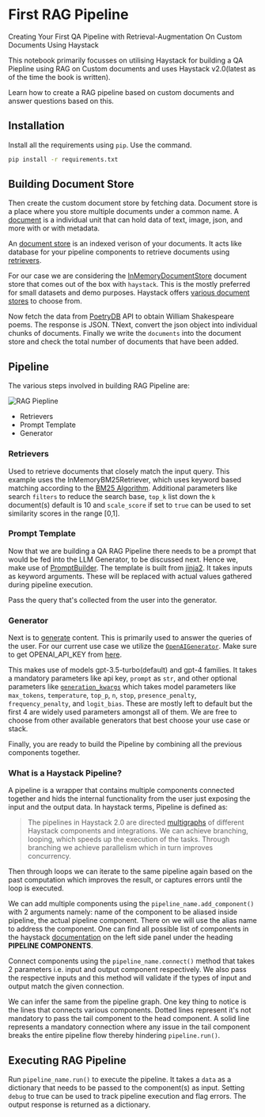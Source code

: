 # First RAG Pipeline
Creating Your First QA Pipeline with Retrieval-Augmentation On Custom Documents Using Haystack

This notebook primarily focusses on utilising Haystack for building a QA Piepline using RAG on Custom documents and uses Haystack v2.0(latest as of the time the book is written).

Learn how to create a RAG pipeline based on custom documents and answer questions based on this.

## Installation
Install all the requirements using `pip`. Use the command.
```bash
pip install -r requirements.txt
```

## Building Document Store
Then create the custom document store by fetching data. Document store is a place where you store multiple documents under a common name. A [document](https://docs.haystack.deepset.ai/docs/data-classes#document) is a individual unit that can hold data of text, image, json, and more with or with metadata.

An [document store](https://docs.haystack.deepset.ai/docs/document-store) is an indexed verison of your documents. It acts like database for your pipeline components to retrieve documents using [retrievers](https://docs.haystack.deepset.ai/docs/retrievers).

For our case we are considering the [InMemoryDocumentStore](https://docs.haystack.deepset.ai/docs/choosing-a-document-store#the-in-memory-document-store) document store that comes out of the box with `haystack`. This is the mostly preferred for small datasets and demo purposes. Haystack offers [various document stores](https://docs.haystack.deepset.ai/docs/choosing-a-document-store#summary) to choose from.

Now fetch the data from [PoetryDB](https://poetrydb.org/) API to obtain William Shakespeare poems. The response is JSON. TNext, convert the json object into individual chunks of documents.
Finally we write the `documents` into the document store and check the total number of documents that have been added.


## Pipeline
The various steps involved in building RAG Pipeline are:

![RAG Piepline](https://gist.github.com/assets/81156510/aa1c18a7-0ae5-4875-8999-a0fb228bdad7)

- Retrievers
- Prompt Template
- Generator

### Retrievers
Used to retrieve documents that closely match the input query. This example uses the InMemoryBM25Retriever, which uses keyword based matching according to the [BM25 Algorithm](https://en.wikipedia.org/wiki/Okapi_BM25). Additional parameters like search `filters` to reduce the search base, `top_k` list down the `k` document(s) default is 10 and `scale_score` if set to `true` can be used to set similarity scores in the range [0,1].

### Prompt Template
Now that we are building a QA RAG Pipeline there needs to be a prompt that would be fed into the LLM Generator, to be discussed next. Hence we, make use of [PromptBuilder](https://docs.haystack.deepset.ai/docs/promptbuilder). The template is built from [jinja2](https://palletsprojects.com/p/jinja/). It takes inputs as keyword arguments. These will be replaced with actual values gathered during pipeline execution.

Pass the query that's collected from the user into the generator.

### Generator
Next is to [generate](https://docs.haystack.deepset.ai/docs/generators) content. This is primarily used to answer the queries of the user. For our current use case we utilize the [`OpenAIGenerator`](https://docs.haystack.deepset.ai/docs/openaigenerator). Make sure to get OPENAI_API_KEY from [here](https://platform.openai.com).

This makes use of models gpt-3.5-turbo(default) and gpt-4 families. It takes a mandatory parameters like api key, `prompt` as `str`, and other optional parameters like [`generation_kwargs`](https://github.com/deepset-ai/haystack/blob/main/haystack/components/generators/openai.py#L71) which takes model parameters like `max_tokens`, `temperature`, `top_p`, `n`, `stop`, `presence_penalty`, `frequency_penalty`, and `logit_bias`. These are mostly left to default but the first 4 are widely used parameters amongst all of them. We are free to choose from other available generators that best choose your use case or stack.

Finally, you are ready to build the Pipeline by combining all the previous components together.

### What is a Haystack Pipeline?
A pipeline is a wrapper that contains multiple components connected together and hids the internal functionality from the user just exposing the input and the output data.
In haystack terms, Pipeline is defined as:
> The pipelines in Haystack 2.0 are directed [multigraphs](https://en.wikipedia.org/wiki/Multigraph) of different Haystack components and integrations.
We can achieve branching, looping, which speeds up the execution of the tasks. Through branching we achieve parallelism which in turn improves concurrency.

Then through loops we can iterate to the same pipeline again based on the past computation which improves the result, or captures errors until the loop is executed.

We can add multiple components using the `pipeline_name.add_component()` with 2 arguments namely: name of the component to be aliased inside pipeline, the actual pipeline component. There on we will use the alias name to address the component. One can find all possible list of components in the haystack [documentation](https://docs.haystack.deepset.ai/docs/) on the left side panel under the heading **PIPELINE COMPONENTS**.

Connect components using the `pipeline_name.connect()` method that takes 2 parameters i.e. input and output component respectively. We also pass the respective inputs and this method will validate if the types of input and output match the given connection.

We can infer the same from the pipeline graph. One key thing to notice is the lines that connects various components. Dotted lines represent it's not mandatory to pass the tail component to the head component. A solid line represents a mandatory connection where any issue in the tail component breaks the entire pipeline flow thereby hindering `pipeline.run()`.

## Executing RAG Pipeline
Run `pipeline_name.run()` to execute the pipeline. It takes a `data` as a dictionary that needs to be passed to the component(s) as input. Setting `debug` to true can be used to track pipeline execution and flag errors. The output response is returned as a dictionary.
